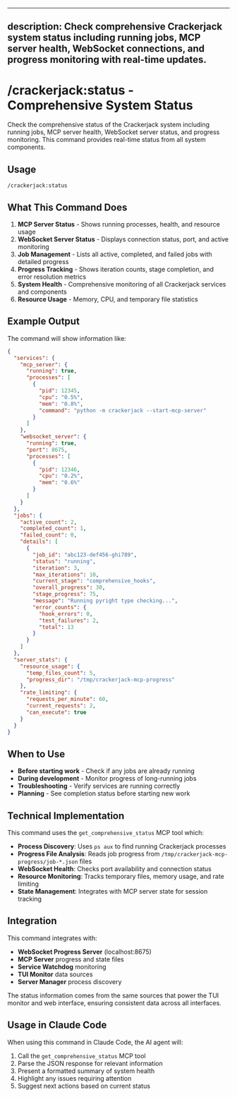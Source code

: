 ______________________________________________________________________

## description: Check comprehensive Crackerjack system status including running jobs, MCP server health, WebSocket connections, and progress monitoring with real-time updates.

# /crackerjack:status - Comprehensive System Status

Check the comprehensive status of the Crackerjack system including running jobs, MCP server health, WebSocket server status, and progress monitoring. This command provides real-time status from all system components.

## Usage

```
/crackerjack:status
```

## What This Command Does

1. **MCP Server Status** - Shows running processes, health, and resource usage
1. **WebSocket Server Status** - Displays connection status, port, and active monitoring
1. **Job Management** - Lists all active, completed, and failed jobs with detailed progress
1. **Progress Tracking** - Shows iteration counts, stage completion, and error resolution metrics
1. **System Health** - Comprehensive monitoring of all Crackerjack services and components
1. **Resource Usage** - Memory, CPU, and temporary file statistics

## Example Output

The command will show information like:

```json
{
  "services": {
    "mcp_server": {
      "running": true,
      "processes": [
        {
          "pid": 12345,
          "cpu": "0.5%",
          "mem": "0.8%",
          "command": "python -m crackerjack --start-mcp-server"
        }
      ]
    },
    "websocket_server": {
      "running": true,
      "port": 8675,
      "processes": [
        {
          "pid": 12346,
          "cpu": "0.2%",
          "mem": "0.6%"
        }
      ]
    }
  },
  "jobs": {
    "active_count": 2,
    "completed_count": 1,
    "failed_count": 0,
    "details": [
      {
        "job_id": "abc123-def456-ghi789",
        "status": "running",
        "iteration": 3,
        "max_iterations": 10,
        "current_stage": "comprehensive_hooks",
        "overall_progress": 30,
        "stage_progress": 75,
        "message": "Running pyright type checking...",
        "error_counts": {
          "hook_errors": 0,
          "test_failures": 2,
          "total": 13
        }
      }
    ]
  },
  "server_stats": {
    "resource_usage": {
      "temp_files_count": 5,
      "progress_dir": "/tmp/crackerjack-mcp-progress"
    },
    "rate_limiting": {
      "requests_per_minute": 60,
      "current_requests": 2,
      "can_execute": true
    }
  }
}
```

## When to Use

- **Before starting work** - Check if any jobs are already running
- **During development** - Monitor progress of long-running jobs
- **Troubleshooting** - Verify services are running correctly
- **Planning** - See completion status before starting new work

## Technical Implementation

This command uses the `get_comprehensive_status` MCP tool which:

- **Process Discovery**: Uses `ps aux` to find running Crackerjack processes
- **Progress File Analysis**: Reads job progress from `/tmp/crackerjack-mcp-progress/job-*.json` files
- **WebSocket Health**: Checks port availability and connection status
- **Resource Monitoring**: Tracks temporary files, memory usage, and rate limiting
- **State Management**: Integrates with MCP server state for session tracking

## Integration

This command integrates with:

- **WebSocket Progress Server** (localhost:8675)
- **MCP Server** progress and state files
- **Service Watchdog** monitoring
- **TUI Monitor** data sources
- **Server Manager** process discovery

The status information comes from the same sources that power the TUI monitor and web interface, ensuring consistent data across all interfaces.

## Usage in Claude Code

When using this command in Claude Code, the AI agent will:

1. Call the `get_comprehensive_status` MCP tool
1. Parse the JSON response for relevant information
1. Present a formatted summary of system health
1. Highlight any issues requiring attention
1. Suggest next actions based on current status
